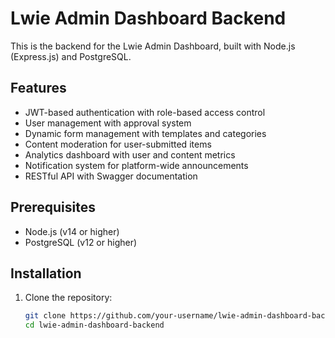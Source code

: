 # Lwie Admin Dashboard Backend

This is the backend for the Lwie Admin Dashboard, built with Node.js (Express.js) and PostgreSQL.

## Features

- JWT-based authentication with role-based access control
- User management with approval system
- Dynamic form management with templates and categories
- Content moderation for user-submitted items
- Analytics dashboard with user and content metrics
- Notification system for platform-wide announcements
- RESTful API with Swagger documentation

## Prerequisites

- Node.js (v14 or higher)
- PostgreSQL (v12 or higher)

## Installation

1. Clone the repository:
   ```bash
   git clone https://github.com/your-username/lwie-admin-dashboard-backend.git
   cd lwie-admin-dashboard-backend


